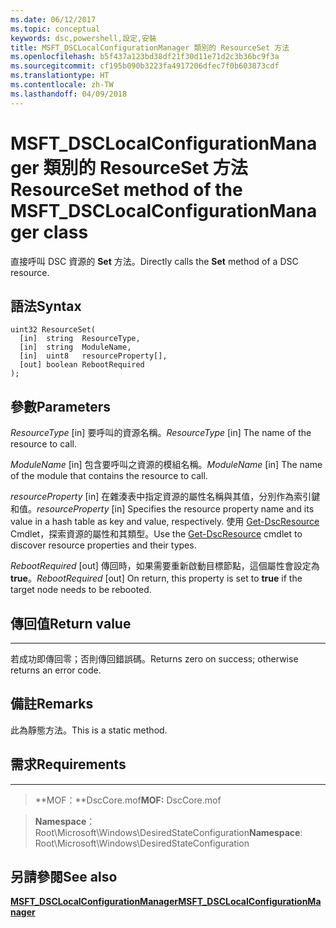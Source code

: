 ```yaml
---
ms.date: 06/12/2017
ms.topic: conceptual
keywords: dsc,powershell,設定,安裝
title: MSFT_DSCLocalConfigurationManager 類別的 ResourceSet 方法
ms.openlocfilehash: b5f437a123bd38df21f30d11e71d2c3b36bc9f3a
ms.sourcegitcommit: cf195b090b3223fa4917206dfec7f0b603873cdf
ms.translationtype: HT
ms.contentlocale: zh-TW
ms.lasthandoff: 04/09/2018
---
```

# <a name="resourceset-method-of-the-msftdsclocalconfigurationmanager-class"></a><span data-ttu-id="39cc3-103">MSFT_DSCLocalConfigurationManager 類別的 ResourceSet 方法</span><span class="sxs-lookup"><span data-stu-id="39cc3-103">ResourceSet method of the MSFT_DSCLocalConfigurationManager class</span></span>

<span data-ttu-id="39cc3-104">直接呼叫 DSC 資源的 **Set** 方法。</span><span class="sxs-lookup"><span data-stu-id="39cc3-104">Directly calls the **Set** method of a DSC resource.</span></span>

<a name="syntax"></a><span data-ttu-id="39cc3-105">語法</span><span class="sxs-lookup"><span data-stu-id="39cc3-105">Syntax</span></span>
------

```mof
uint32 ResourceSet(
  [in]  string  ResourceType,
  [in]  string  ModuleName,
  [in]  uint8   resourceProperty[],
  [out] boolean RebootRequired
);
```

<a name="parameters"></a><span data-ttu-id="39cc3-106">參數</span><span class="sxs-lookup"><span data-stu-id="39cc3-106">Parameters</span></span>
----------

<span data-ttu-id="39cc3-107">*ResourceType* \[in\] 要呼叫的資源名稱。</span><span class="sxs-lookup"><span data-stu-id="39cc3-107">*ResourceType* \[in\] The name of the resource to call.</span></span>

<span data-ttu-id="39cc3-108">*ModuleName* \[in\] 包含要呼叫之資源的模組名稱。</span><span class="sxs-lookup"><span data-stu-id="39cc3-108">*ModuleName* \[in\] The name of the module that contains the resource to call.</span></span>

<span data-ttu-id="39cc3-109">*resourceProperty* \[in\] 在雜湊表中指定資源的屬性名稱與其值，分別作為索引鍵和值。</span><span class="sxs-lookup"><span data-stu-id="39cc3-109">*resourceProperty* \[in\] Specifies the resource property name and its value in a hash table as key and value, respectively.</span></span> <span data-ttu-id="39cc3-110">使用 [Get-DscResource](https://technet.microsoft.com/library/dn521625.aspx) Cmdlet，探索資源的屬性和其類型。</span><span class="sxs-lookup"><span data-stu-id="39cc3-110">Use the [Get-DscResource](https://technet.microsoft.com/library/dn521625.aspx) cmdlet to discover resource properties and their types.</span></span>

<span data-ttu-id="39cc3-111">*RebootRequired* \[out\] 傳回時，如果需要重新啟動目標節點，這個屬性會設定為 **true**。</span><span class="sxs-lookup"><span data-stu-id="39cc3-111">*RebootRequired* \[out\] On return, this property is set to **true** if the target node needs to be rebooted.</span></span>

## <a name="return-value"></a><span data-ttu-id="39cc3-112">傳回值</span><span class="sxs-lookup"><span data-stu-id="39cc3-112">Return value</span></span>
------------

<span data-ttu-id="39cc3-113">若成功即傳回零；否則傳回錯誤碼。</span><span class="sxs-lookup"><span data-stu-id="39cc3-113">Returns zero on success; otherwise returns an error code.</span></span>

## <a name="remarks"></a><span data-ttu-id="39cc3-114">備註</span><span class="sxs-lookup"><span data-stu-id="39cc3-114">Remarks</span></span>

<span data-ttu-id="39cc3-115">此為靜態方法。</span><span class="sxs-lookup"><span data-stu-id="39cc3-115">This is a static method.</span></span>

## <a name="requirements"></a><span data-ttu-id="39cc3-116">需求</span><span class="sxs-lookup"><span data-stu-id="39cc3-116">Requirements</span></span>
------------
><span data-ttu-id="39cc3-117">**MOF：**DscCore.mof</span><span class="sxs-lookup"><span data-stu-id="39cc3-117">**MOF:** DscCore.mof</span></span>

><span data-ttu-id="39cc3-118">**Namespace**：Root\Microsoft\Windows\DesiredStateConfiguration</span><span class="sxs-lookup"><span data-stu-id="39cc3-118">**Namespace**: Root\Microsoft\Windows\DesiredStateConfiguration</span></span>


## <a name="see-also"></a><span data-ttu-id="39cc3-119">另請參閱</span><span class="sxs-lookup"><span data-stu-id="39cc3-119">See also</span></span>


[<span data-ttu-id="39cc3-120">**MSFT_DSCLocalConfigurationManager**</span><span class="sxs-lookup"><span data-stu-id="39cc3-120">**MSFT_DSCLocalConfigurationManager**</span></span>](msft-dsclocalconfigurationmanager.md)